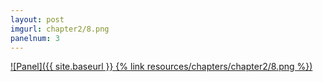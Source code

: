 ```yaml
---
layout: post
imgurl: chapter2/8.png
panelnum: 3
---
```


[![Panel]({{ site.baseurl }} {% link resources/chapters/chapter2/8.png %})]({{page.previous.url}}#panel)